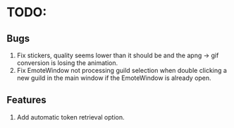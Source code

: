 ﻿# TODO:

## Bugs
1. Fix stickers, quality seems lower than it should be and the apng -> gif conversion is losing the animation.
2. Fix EmoteWindow not processing guild selection when double clicking a new guild in the main window if the EmoteWindow is already open.

## Features
1. Add automatic token retrieval option.